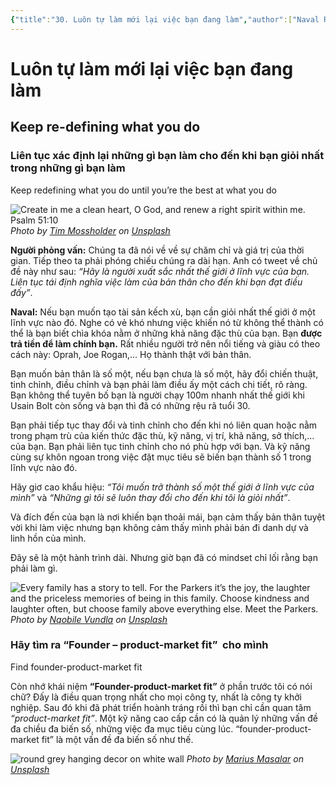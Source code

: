 ```yaml
---
{"title":"30. Luôn tự làm mới lại việc bạn đang làm","author":["Naval Ravikant"],"type":null,"category":"finance","related":["[[💸 Làm giàu không cần may mắn]]"],"word-count":546,"dg-publish":true,"dg-hide":true,"tags":["Naval-Ravikant","rich","finance","publish"],"TARGET DECK":null,"FILE TAGS":null,"permalink":"/2-reading/books/lam-giau-khong-can-may-man-naval/30-luon-tu-lam-moi-lai-viec-ban-dang-lam/","hide":true,"dgPassFrontmatter":true}
---
```


# Luôn tự làm mới lại việc bạn đang làm
## Keep re-defining what you do

### Liên tục xác định lại những gì bạn làm cho đến khi bạn giỏi nhất trong những gì bạn làm
Keep redefining what you do until you’re the best at what you do  

![Create in me a clean heart, O God, and renew a right spirit within me. Psalm 51:10](https://images.unsplash.com/photo-1540525702892-c73126e68804?crop=entropy&cs=tinysrgb&fit=max&fm=jpg&ixid=M3wzNjAwOTd8MHwxfHNlYXJjaHwxfHxyZW5ld3xlbnwwfDB8fHwxNjk0MzIxODY2fDA&ixlib=rb-4.0.3&q=80&w=1080)
*Photo by [Tim Mossholder](https://unsplash.com/@timmossholder?utm_source=Obsidian%20Image%20Inserter%20Plugin&utm_medium=referral) on [Unsplash](https://unsplash.com/?utm_source=Obsidian%20Image%20Inserter%20Plugin&utm_medium=referral)*

**Người phỏng vấn:** Chúng ta đã nói về về sự chăm chỉ và giá trị của thời gian. Tiếp theo ta phải phóng chiếu chúng ra dài hạn. Anh có tweet về chủ đề này như sau: *“Hãy là người xuất sắc nhất thế giới ở lĩnh vực của bạn. Liên tục tái định nghĩa việc làm của bản thân cho đến khi bạn đạt điều đấy”*.

**Naval:** Nếu bạn muốn tạo tài sản kếch xù, bạn cần giỏi nhất thế giới ở một lĩnh vực nào đó. Nghe có vẻ khó nhưng việc khiến nó từ không thể thành có thể là bạn biết chìa khóa nằm ở những khả năng đặc thù của bạn. Bạn **được trả tiền để làm chính bạn.** Rất nhiều người trở nên nổi tiếng và giàu có theo cách này: Oprah, Joe Rogan,… Họ thành thật với bản thân.

Bạn muốn bản thân là số một, nếu bạn chưa là số một, hãy đổi chiến thuật, tinh chỉnh, điều chỉnh và bạn phải làm điều ấy một cách chi tiết, rõ ràng. Bạn không thể tuyên bố bạn là người chạy 100m nhanh nhất thế giới khi Usain Bolt còn sống và bạn thì đã có những rệu rã tuổi 30.

Bạn phải tiếp tục thay đổi và tinh chỉnh cho đến khi nó liên quan hoặc nằm trong phạm trù của kiến thức đặc thù, kỹ năng, vị trí, khả năng, sở thích,… của bạn. Bạn phải liên tục tinh chỉnh cho nó phù hợp với bạn. Và kỹ năng cùng sự khôn ngoan trong việc đặt mục tiêu sẽ biến bạn thành số 1 trong lĩnh vực nào đó.

Hãy giơ cao khẩu hiệu: *“Tôi muốn trở thành số một thế giới ở lĩnh vực của mình”* và *“Những gì tôi sẽ luôn thay đổi cho đến khi tôi là giỏi nhất”*.

Và đích đến của bạn là nơi khiến bạn thoải mái, bạn cảm thấy bản thân tuyệt vời khi làm việc nhưng bạn không cảm thấy mình phải bán đi danh dự và linh hồn của mình.

Đây sẽ là một hành trình dài. Nhưng giờ bạn đã có mindset chỉ lối rằng bạn phải làm gì.

![Every family has a story to tell. For the Parkers it’s the joy, the laughter and the priceless memories of being in this family.  Choose kindness and laughter often, but choose family above everything else. Meet the Parkers.](https://images.unsplash.com/photo-1537281223661-9c611cec6000?crop=entropy&cs=tinysrgb&fit=max&fm=jpg&ixid=M3wzNjAwOTd8MHwxfHNlYXJjaHwyMXx8dGhlJTIwYmVzdHxlbnwwfDB8fHwxNjk0MzIxODk2fDA&ixlib=rb-4.0.3&q=80&w=1080)
*Photo by [Nqobile Vundla](https://unsplash.com/@nqoe?utm_source=Obsidian%20Image%20Inserter%20Plugin&utm_medium=referral) on [Unsplash](https://unsplash.com/?utm_source=Obsidian%20Image%20Inserter%20Plugin&utm_medium=referral)*

### Hãy tìm ra “Founder – product-market fit”  cho mình
Find founder-product-market fit

Còn nhớ khái niệm **“Founder-product-market fit”** ở phần trước tôi có nói chữ? Đấy là điều quan trọng nhất cho mọi công ty, nhất là công ty khởi nghiệp. Sau đó khi đã phát triển hoành tráng rồi thì bạn chỉ cần quan tâm *“product-market fit”*. Một kỹ năng cao cấp cần có là quản lý những vấn đề đa chiều đa biến số, những việc đa mục tiêu cùng lúc. “founder-product-market fit” là một vấn đề đa biến số như thế.

![round grey hanging decor on white wall](https://images.unsplash.com/photo-1474508297924-60ae8de135eb?crop=entropy&cs=tinysrgb&fit=max&fm=jpg&ixid=M3wzNjAwOTd8MHwxfHNlYXJjaHw5MHx8cHJvZHVjdHxlbnwwfDB8fHwxNjk0MzIxOTkyfDA&ixlib=rb-4.0.3&q=80&w=1080)
*Photo by [Marius Masalar](https://unsplash.com/@marius?utm_source=Obsidian%20Image%20Inserter%20Plugin&utm_medium=referral) on [Unsplash](https://unsplash.com/?utm_source=Obsidian%20Image%20Inserter%20Plugin&utm_medium=referral)*